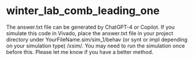 # winter_lab_comb_leading_one
The answer.txt file can be generated by ChatGPT-4 or Copilot.
If you simulate this code in Vivado, place the answer.txt file in your project directory under YourFileName.sim/sim_1/behav (or synt or impl depending on your simulation type) /xsim/. You may need to run the simulation once before this. Please let me know if you have a better method.
